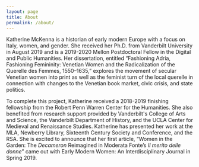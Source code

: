 ```yaml
---
layout: page
title: About
permalink: /about/
---
```


Katherine McKenna is a historian of early modern Europe with a focus on Italy, women, and gender. She received her Ph.D. from Vanderbilt University in August 2019 and is a 2019-2020 Mellon Postdoctoral Fellow in the Digital and Public Humanities. Her dissertation, entitled “Fashioning Adria, Fashioning Femininity: Venetian Women and the Radicalization of the Querelle des Femmes, 1550–1635,” explores the movement of secular Venetian women into print as well as the feminist turn of the local querelle in connection with changes to the Venetian book market, civic crisis, and state politics.

To complete this project, Katherine received a 2018-2019 finishing fellowship from the Robert Penn Warren Center for the Humanities. She also benefited from research support provided by Vanderbilt's College of Arts and Science, the Vanderbilt Department of History, and the UCLA Center for Medieval and Renaissance Studies. Katherine has presented her work at the MLA, Newberry Library, Sixteenth Century Society and Conference, and the RSA. She is excited to announce that her first article, “Women in the Garden: The *Decameron* Reimagined in Moderata Fonte’s *Il merito delle donne*” came out with Early Modern Women: An Interdisciplinary Journal in Spring 2019.
